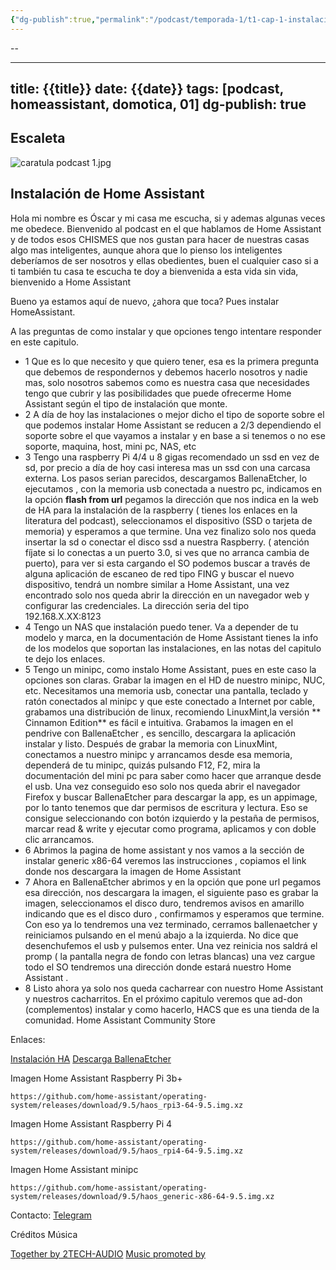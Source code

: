 ```yaml
---
{"dg-publish":true,"permalink":"/podcast/temporada-1/t1-cap-1-instalacion-de-home-assistant/","noteIcon":""}
---
```

--



---
title: {{title}}
date: {{date}}
tags: [podcast, homeassistant, domotica, 01]
dg-publish: true
---











## Escaleta


![caratula podcast 1.jpg](/img/user/Adjuntos/caratula%20podcast%201.jpg)


## Instalación de Home Assistant

Hola mi nombre es Óscar y mi casa me escucha, si y ademas algunas veces me obedece. Bienvenido al podcast en el que hablamos de Home Assistant y de todos esos CHISMES que nos gustan para hacer de nuestras casas algo mas inteligentes, aunque ahora que lo pienso los inteligentes deberíamos de ser nosotros y ellas obedientes, buen el cualquier caso si a ti también tu casa te escucha te doy a bienvenida a esta vida sin vida, bienvenido a Home Assistant


Bueno ya estamos aquí de nuevo, ¿ahora que toca? Pues instalar HomeAssistant. 

A las preguntas de como instalar y que opciones tengo intentare responder en este capitulo.

* 1     Que es lo que necesito y que quiero tener, esa es la primera pregunta que debemos de respondernos y debemos hacerlo nosotros y nadie mas, solo nosotros sabemos como es nuestra casa que necesidades tengo que cubrir y las posibilidades que puede ofrecerme Home Assistant según  el tipo de instalación que monte.
* 2      A día de hoy las instalaciones o mejor dicho el tipo de soporte sobre el que podemos instalar Home Assistant se reducen a 2/3 dependiendo el soporte sobre el que vayamos a instalar y en base a si tenemos o no ese soporte, maquina, host, mini pc, NAS, etc
* 3   Tengo una raspberry Pi 4/4 u 8 gigas recomendado un ssd en vez de sd, por precio a día de hoy casi interesa mas un ssd con una carcasa externa. Los pasos serian parecidos, descargamos BallenaEtcher, lo ejecutamos , con la memoria usb conectada a nuestro pc, indicamos en la opción **flash from url** pegamos la dirección que nos indica en la web de HA para la instalación de la raspberry ( tienes los enlaces en la literatura del podcast), seleccionamos el dispositivo (SSD o tarjeta de memoria) y esperamos a que termine. Una vez finalizo solo nos queda insertar la sd o conectar el disco ssd a nuestra Raspberry. ( atención fíjate si lo conectas a un puerto 3.0, si ves que no arranca cambia de puerto), para ver si esta cargando el SO podemos buscar a través de alguna aplicación de escaneo de red tipo FING y buscar el nuevo dispositivo, tendrá un nombre similar a Home Assistant, una vez encontrado solo nos queda abrir la dirección en un navegador web y configurar las credenciales. La dirección seria del tipo 192.168.X.XX:8123
* 4    Tengo un NAS que instalación puedo tener. Va a depender de tu modelo y marca, en la documentación de Home Assistant tienes la info de los modelos que soportan las instalaciones, en las notas del capitulo te dejo los enlaces.
* 5   Tengo un minipc, como instalo Home Assistant, pues en este caso la opciones son claras. Grabar la imagen en el HD de nuestro minipc, NUC, etc. Necesitamos una memoria usb, conectar una pantalla, teclado y ratón conectados al minipc y que este conectado a Internet por cable, grabamos una distribución de linux, recomiendo LinuxMint,la versión ** Cinnamon Edition** es fácil e intuitiva. Grabamos la imagen en el pendrive con BallenaEtcher , es sencillo, descargara la aplicación instalar y listo. Después de grabar la memoria con LinuxMint, conectamos a nuestro minipc y arrancamos desde esa memoria, dependerá de tu minipc, quizás pulsando F12, F2, mira la documentación del mini pc para saber como hacer que arranque desde el usb. Una vez conseguido eso solo nos queda abrir el navegador Firefox y buscar BallenaEtcher para descargar la app, es un appimage, por lo tanto tenemos que dar permisos de escritura y lectura. Eso se consigue seleccionando con botón izquierdo y la pestaña de permisos, marcar read & write y ejecutar como programa, aplicamos y con doble clic arrancamos. 
* 6   Abrimos la pagina de home assistant y nos vamos a la sección de instalar  generic x86-64 veremos las instrucciones , copiamos el link donde nos descargara la imagen de Home Assistant
* 7   Ahora en BallenaEtcher abrimos y en la opción que pone url pegamos esa dirección, nos descargara la imagen, el siguiente paso es grabar la imagen, seleccionamos el disco duro, tendremos avisos en amarillo indicando que es el disco duro , confirmamos y esperamos que termine. Con eso ya lo tendremos una vez terminado, cerramos ballenaetcher y reiniciamos pulsando en el menú abajo a la izquierda. No dice que desenchufemos el usb y pulsemos enter. Una vez reinicia nos saldrá el promp ( la pantalla negra de fondo con letras blancas)  una vez cargue todo el SO tendremos una dirección donde estará nuestro Home Assistant . 
*  8   Listo ahora ya solo nos queda cacharrear con nuestro Home Assistant y nuestros cacharritos. En el próximo capitulo veremos que ad-don (complementos) instalar y como hacerlo, HACS que es una tienda de la comunidad. Home Assistant Community Store



Enlaces:

[Instalación HA](https://www.home-assistant.io/installation/generic-x86-64)
[Descarga BallenaEtcher](https://www.balena.io/etcher)

Imagen Home Assistant Raspberry Pi 3b+
```text
https://github.com/home-assistant/operating-system/releases/download/9.5/haos_rpi3-64-9.5.img.xz
```


Imagen Home Assistant Raspberry Pi 4

```text
https://github.com/home-assistant/operating-system/releases/download/9.5/haos_rpi4-64-9.5.img.xz 
```


Imagen Home Assistant minipc
```text
https://github.com/home-assistant/operating-system/releases/download/9.5/haos_generic-x86-64-9.5.img.xz
```


Contacto: 
[Telegram](https://t.me/osckarsevilla)

Créditos Música

[Together by 2TECH-AUDIO](https://2tech-audio.bandcamp.com)
[Music promoted by](https://www.free-stock-music.com)

